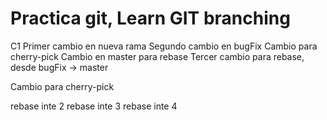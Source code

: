 # Practica git, Learn GIT branching

C1
Primer cambio en nueva rama
Segundo cambio en bugFix
Cambio para cherry-pick
Cambio en master para rebase
Tercer cambio para rebase, desde bugFix -> master

Cambio para cherry-pick

rebase inte 2
rebase inte 3
rebase inte 4

